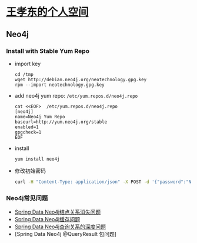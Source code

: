 # [王孝东的个人空间](https://scm-git.github.io/)
## Neo4j

### Install with Stable Yum Repo
* import key
  ```
  cd /tmp
  wget http://debian.neo4j.org/neotechnology.gpg.key
  rpm --import neotechnology.gpg.key
  ```
  
* add neo4j yum repo: `/etc/yum.repos.d/neo4j.repo`
  ```
  cat <<EOF>  /etc/yum.repos.d/neo4j.repo
  [neo4j]
  name=Neo4j Yum Repo
  baseurl=http://yum.neo4j.org/stable
  enabled=1
  gpgcheck=1
  EOF
  ```
  
* install
  ```
  yum install neo4j
  ```
  
* 修改初始密码
  ```bash
  curl -H "Content-Type: application/json" -X POST -d '{"password":"Neo4j@@123"}' -u neo4j:neo4j http://127.0.0.1:7474/user/neo4j/password
  ```
  
### Neo4j常见问题
* [Spring Data Neo4j结点关系消失问题](./relation_missiong.md) 
* [Spring Data Neo4j缓存问题](./spring_data_neo4j_cache.md)
* [Spring Data Neo4j查询关系的深度问题](./spring_data_neo4j_depth.md)
* [Spring Data Neo4j @QueryResult 包问题]